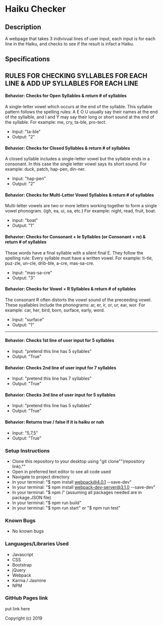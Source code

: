 # Haiku Checker

## Description
A webpage that takes 3 indivivual lines of user input, each input is for each line in the Haiku, and checks to see if the result is infact a Haiku.

## Specifications

## RULES FOR CHECKING SYLLABLES FOR EACH LINE & ADD UP SYLLABLES FOR EACH LINE

#### Behavior: Checks for Open Syllables & return # of syllables
A single-letter vowel which occurs at the end of the syllable. This syllable pattern follows the spelling rules: A E O U usually say their names at the end of the syllalble, and I and Y may say their long or short sound at the end of the syllable. For example: me, cry, ta-ble, pro-tect.
* Input: "ta-ble"
* Output: "2"

#### Behavior: Checks for Closed Syllables & return # of syllables
A closed syllable includes a single-letter vowel but the syllable ends in a consonant. In this case the single letter vowel says its short sound. For example: duck, patch, hap-pen, din-ner.
* Input: "hap-pen"
* Output: "2"

#### Behavior: Checks for Multi-Letter Vowel Syllables & return # of syllables
Multi-letter vowels are two or more letters working together to form a single vowel phonogram. (igh, ea, ui, oa, etc.) For example: night, read, fruit, boat.
* Input: "boat"
* Output: "1"

#### Behavior: Checks for Consonant + le Syllables (or Consonant + re) & return # of syllables
These words have a final syllable with a silent final E. They follow the spelling rule: Every syllable must have a written vowel. For example: ti-tle, puz-zle, un-cle, drib-ble, a-cre, mas-sa-cre.
* Input: "mas-sa-cre"
* Output: "3"

#### Behavior: Checks for Vowel + R Syllables & return # of syllables
The consonant R often distorts the vowel sound of the preceeding vowel. These syallables include the phonograms: ar, er, ir, or, ur, ear, wor. For example: car, her, bird, born, surface, early, word.
* Input: "surface"
* Output: "1"

-------

#### Behavior: Checks 1st line of user input for 5 syllables
* Input: "pretend this line has 5 syllables"
* Output: "True"

#### Behavior: Checks 2nd line of user input for 7 syllables
* Input: "pretend this line has 7 syllables"
* Output: "True"

#### Behavior: Checks 3rd line of user input for 5 syllables
* Input: "pretend this line has 5 syllables"
* Output: "True"

#### Behavior: Returns true / false if it is haiku or nah
* Input: "5,7,5"
* Output: "True"




### Setup Instructions
* Clone this repository to your desktop using "git clone""(repository link).""
* Open in preferred text editor to see all code used
* Navigate to project directory
* In your terminal: "$ npm install webpack@4.0.1 --save-dev"
* In your terminal: "$ npm install webpack-dev-server@3.1.0 --save-dev"
* In your terminal: "$ npm i" (assuming all packages needed are in package.JSON file)
* In your terminal: "$ npm run build"
* In your terminal: "$ npm run start" or "$ npm run test"

### Known Bugs
* No known bugs

### Languages/Libraries Used
* Javascript
* CSS
* Bootstrap
* jQuery
* Webpack
* Karma / Jasmine
* NPM

### GitHub Pages link
put link here

Copyright (c) 2019
